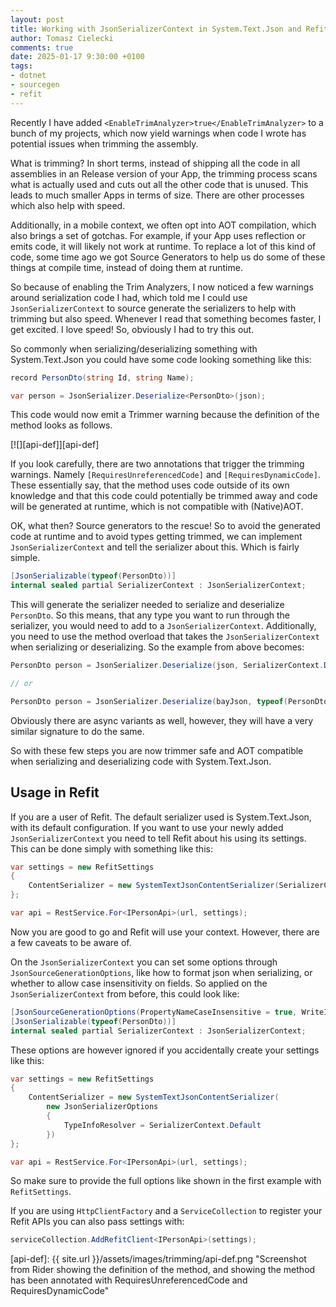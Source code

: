 ```yaml
---
layout: post
title: Working with JsonSerializerContext in System.Text.Json and Refit
author: Tomasz Cielecki
comments: true
date: 2025-01-17 9:30:00 +0100
tags:
- dotnet
- sourcegen
- refit
---
```


Recently I have added `<EnableTrimAnalyzer>true</EnableTrimAnalyzer>` to a bunch of my projects, which now yield warnings when code I wrote has potential issues when trimming the assembly.

What is trimming? In short terms, instead of shipping all the code in all assemblies in an Release version of your App, the trimming process scans what is actually used and cuts out all the other code that is unused.
This leads to much smaller Apps in terms of size. There are other processes which also help with speed.

Additionally, in a mobile context, we often opt into AOT compilation, which also brings a set of gotchas. For example, if your App uses reflection or emits code, it will likely not work at runtime. To replace a lot of this kind of code, some time ago we got Source Generators to help us do some of these things at compile time, instead of doing them at runtime.

So because of enabling the Trim Analyzers, I now noticed a few warnings around serialization code I had, which told me I could use `JsonSerializerContext` to source generate the serializers to help with trimming but also speed. Whenever I read that something becomes faster, I get excited. I love speed! So, obviously I had to try this out.

So commonly when serializing/deserializing something with System.Text.Json you could have some code looking something like this:

```csharp
record PersonDto(string Id, string Name);

var person = JsonSerializer.Deserialize<PersonDto>(json);
```

This code would now emit a Trimmer warning because the definition of the method looks as follows.

[![][api-def]][api-def]

If you look carefully, there are two annotations that trigger the trimming warnings. Namely `[RequiresUnreferencedCode]` and `[RequiresDynamicCode]`. These essentially say, that the method uses code outside of its own knowledge and that this code could potentially be trimmed away and code will be generated at runtime, which is not compatible with (Native)AOT.

OK, what then? Source generators to the rescue! So to avoid the generated code at runtime and to avoid types getting trimmed, we can implement `JsonSerializerContext` and tell the serializer about this. Which is fairly simple.

```csharp
[JsonSerializable(typeof(PersonDto))]
internal sealed partial SerializerContext : JsonSerializerContext;
```

This will generate the serializer needed to serialize and deserialize `PersonDto`. So this means, that any type you want to run through the serializer, you would need to add to a `JsonSerializerContext`. Additionally,
you need to use the method overload that takes the `JsonSerializerContext` when serializing or deserializing. So the example from above becomes:

```csharp
PersonDto person = JsonSerializer.Deserialize(json, SerializerContext.Default.PersonDto);

// or

PersonDto person = JsonSerializer.Deserialize(bayJson, typeof(PersonDto), SerializerContext.Default);
```

Obviously there are async variants as well, however, they will have a very similar signature to do the same.

So with these few steps you are now trimmer safe and AOT compatible when serializing and deserializing code with System.Text.Json.

## Usage in Refit

If you are a user of Refit. The default serializer used is System.Text.Json, with its default configuration. If you want to use your newly added `JsonSerializerContext` you need to tell Refit about his using its settings. This can be done simply with something like this:

```csharp
var settings = new RefitSettings
{
    ContentSerializer = new SystemTextJsonContentSerializer(SerializerContext.Default.Options)
};

var api = RestService.For<IPersonApi>(url, settings);
```

Now you are good to go and Refit will use your context. However, there are a few caveats to be aware of.

On the `JsonSerializerContext` you can set some options through `JsonSourceGenerationOptions`, like how to format json when serializing, or whether to allow case insensitivity on fields. So applied on the `JsonSerializerContext` from before, this could look like:

```csharp
[JsonSourceGenerationOptions(PropertyNameCaseInsensitive = true, WriteIndented = true)]
[JsonSerializable(typeof(PersonDto))]
internal sealed partial SerializerContext : JsonSerializerContext;
```

These options are however ignored if you accidentally create your settings like this:

```csharp
var settings = new RefitSettings
{
    ContentSerializer = new SystemTextJsonContentSerializer(
        new JsonSerializerOptions
        {
            TypeInfoResolver = SerializerContext.Default
        })
};

var api = RestService.For<IPersonApi>(url, settings);
```

So make sure to provide the full options like shown in the first example with `RefitSettings`.

If you are using `HttpClientFactory` and a `ServiceCollection` to register your Refit APIs you can also pass settings with:

```csharp
serviceCollection.AddRefitClient<IPersonApi>(settings);
```

[api-def]: {{ site.url }}/assets/images/trimming/api-def.png "Screenshot from Rider showing the definition of the method, and showing the method has been annotated with RequiresUnreferencedCode and RequiresDynamicCode"
